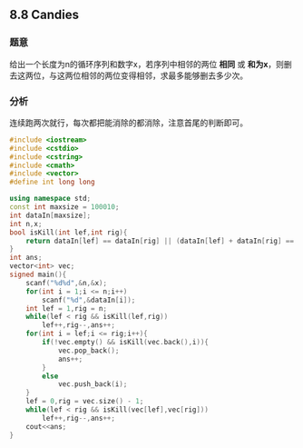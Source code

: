## 8.8 Candies

### 题意

给出一个长度为n的循环序列和数字x，若序列中相邻的两位 **相同** 或 **和为x**，则删去这两位，与这两位相邻的两位变得相邻，求最多能够删去多少次。

### 分析

连续跑两次就行，每次都把能消除的都消除，注意首尾的判断即可。

```C++
#include <iostream>
#include <cstdio>
#include <cstring>
#include <cmath>
#include <vector>
#define int long long

using namespace std;
const int maxsize = 100010;
int dataIn[maxsize];
int n,x;
bool isKill(int lef,int rig){
	return dataIn[lef] == dataIn[rig] || (dataIn[lef] + dataIn[rig] == x);
}
int ans;
vector<int> vec;
signed main(){
	scanf("%d%d",&n,&x);
	for(int i = 1;i <= n;i++)
		scanf("%d",&dataIn[i]);
	int lef = 1,rig = n;
	while(lef < rig && isKill(lef,rig))
		lef++,rig--,ans++;
	for(int i = lef;i <= rig;i++){
		if(!vec.empty() && isKill(vec.back(),i)){
			vec.pop_back();
			ans++;
		}
		else
			vec.push_back(i);
	}
	lef = 0,rig = vec.size() - 1;
	while(lef < rig && isKill(vec[lef],vec[rig]))
		lef++,rig--,ans++;
	cout<<ans;
}
```

